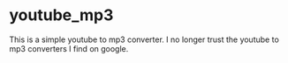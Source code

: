 # youtube_mp3

This is a simple youtube to mp3 converter. I no longer trust the youtube to mp3 converters I find on google.